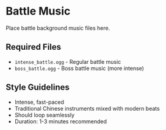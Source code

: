 # Battle Music

Place battle background music files here.

## Required Files
- `intense_battle.ogg` - Regular battle music
- `boss_battle.ogg` - Boss battle music (more intense)

## Style Guidelines
- Intense, fast-paced
- Traditional Chinese instruments mixed with modern beats
- Should loop seamlessly
- Duration: 1-3 minutes recommended